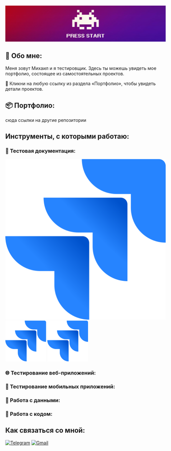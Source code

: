 [![Header](https://github.com/MikhailAvdonin/MikhailAvdonin/blob/main/assets/start.jpg)](https://github.com/MikhailAvdonin/MikhailAvdonin/blob/main/assets/kitty.gif)

## &#129302; Обо мне:
Меня зовут Михаил и я тестировщик. Здесь ты можешь увидеть мое портфолио, состоящее из самостоятельных проектов. 

&#128316; Кликни на любую ссылку из раздела «Портфолио», чтобы увидеть детали проектов.

## &#128230; Портфолио:
сюда ссылки на другие репозитории

## Инструменты, с которыми работаю:
### &#128194; Тестовая документация:
![Jira](https://github.com/MikhailAvdonin/MikhailAvdonin/blob/main/assets/Jira.png)
![Jira](https://github.com/MikhailAvdonin/MikhailAvdonin/blob/main/assets/Jira-small.png)
![Jira](https://github.com/MikhailAvdonin/MikhailAvdonin/blob/main/assets/Jira-small.png)
### &#127760; Тестирование веб-приложений:

### &#128241; Тестирование мобильных приложений:

### &#128221; Работа с данными:

### &#128189; Работа с кодом:


## Как связаться со мной:
[![Telegram](https://img.shields.io/badge/Telegram-white?style=for-the-badge&logo=telegram)](https://t.me/MikhailAvdonin)
[![Gmail](https://img.shields.io/badge/avdonin.mf@gmail.com-white?style=for-the-badge&logo=gmail)](mailto:avdonin.mf@gmail.com)